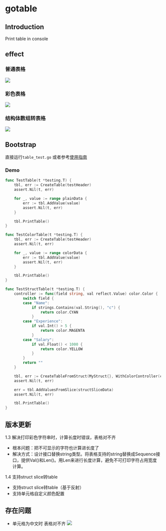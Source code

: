 # gotable

## Introduction
Print table in console

## effect
### 普通表格
![](https://tuocheng.oss-cn-beijing.aliyuncs.com/gotable_test_plain.png)
### 彩色表格
![](https://tuocheng.oss-cn-beijing.aliyuncs.com/gotable_test_color.png)
### 结构体数组转表格
![](https://tuocheng.oss-cn-beijing.aliyuncs.com/gotable_test_strcut.png)


## Bootstrap
直接运行`table_test.go`
或者参考[使用指南](https://blog.csdn.net/TCatTime/article/details/103068260#%E8%8E%B7%E5%8F%96gotable)

### Demo
```go
func TestTable(t *testing.T) {
	tbl, err := CreateTable(testHeader)
	assert.Nil(t, err)

	for _, value := range plainData {
		err := tbl.AddValue(value)
		assert.Nil(t, err)
	}

	tbl.PrintTable()
}

func TestColorTable(t *testing.T) {
	tbl, err := CreateTable(testHeader)
	assert.Nil(t, err)

	for _, value := range colorData {
		err := tbl.AddValue(value)
		assert.Nil(t, err)
	}

	tbl.PrintTable()
}

func TestStructTable(t *testing.T) {
	controller := func(field string, val reflect.Value) color.Color {
		switch field {
		case "Name":
			if strings.Contains(val.String(), "c") {
				return color.CYAN
			}
		case "Experience":
			if val.Int() > 5 {
				return color.MAGENTA
			}
		case "Salary":
			if val.Float() < 1000 {
				return color.YELLOW
			}
		}
		return ""
	}

	tbl, err := CreateTableFromStruct(MyStruct{}, WithColorController(controller))
	assert.Nil(t, err)

	err = tbl.AddValuesFromSlice(structSliceData)
	assert.Nil(t, err)

	tbl.PrintTable()
}
```
## 版本更新
1.3 解决打印彩色字符串时，计算长度时错误，表格对不齐
- 根本问题：把不可显示的字符也计算进长度了
- 解决方式：设计接口替换string类型。将表格支持的string替换成Sequence接口，提供Val()和Len()。用Len来进行长度计算，避免不可打印字符占用宽度计算。

1.4 支持struct slice转table
- 支持struct slice转table（基于反射）
- 支持单元格自定义颜色配置

## 存在问题
- 单元格为中文时 表格对不齐
![](https://tuocheng.oss-cn-beijing.aliyuncs.com/gotable_chi_issue.png)
